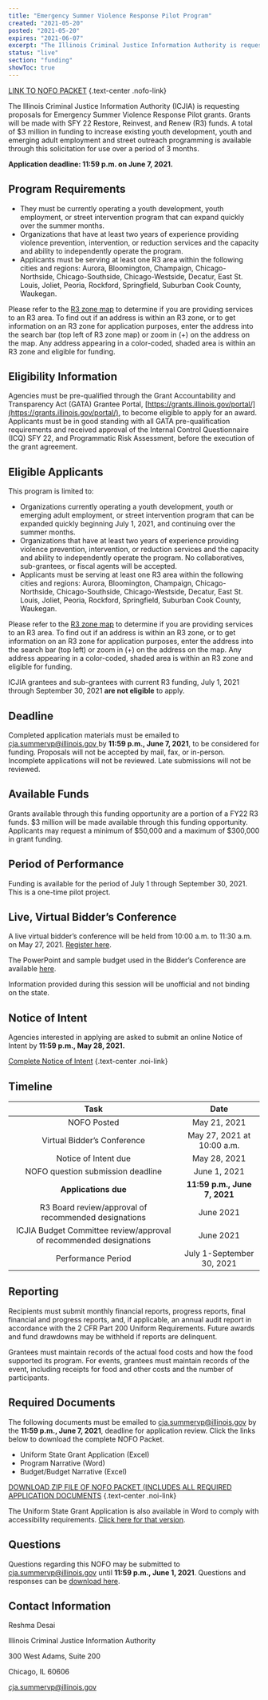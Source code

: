 ```yaml
---
title: "Emergency Summer Violence Response Pilot Program"
created: "2021-05-20"
posted: "2021-05-20"
expires: "2021-06-07"
excerpt: "The Illinois Criminal Justice Information Authority is requesting proposals for Emergency Summer Violence Response Pilot grants. Grants will be made with SFY 22 Restore, Reinvest, and Renew (R3) funds."
status: "live"
section: "funding"
showToc: true
---
```


[LINK TO NOFO PACKET](FY22ESVRNOFOPacket.zip) {.text-center .nofo-link}

The Illinois Criminal Justice Information Authority (ICJIA) is requesting proposals for Emergency Summer Violence Response Pilot grants. Grants will be made with SFY 22 Restore, Reinvest, and Renew (R3) funds. A total of \$3 million in funding to increase existing youth development, youth and emerging adult employment and street outreach programming is available through this solicitation for use over a period of 3 months.

**Application deadline: 11:59 p.m. on June 7, 2021.**

## Program Requirements

- They must be currently operating a youth development, youth employment, or street intervention program that can expand quickly over the summer months.
- Organizations that have at least two years of experience providing violence prevention, intervention, or reduction services and the capacity and ability to independently operate the program.
- Applicants must be serving at least one R3 area within the following cities and regions: Aurora, Bloomington, Champaign, Chicago-Northside, Chicago-Southside, Chicago-Westside, Decatur, East St. Louis, Joliet, Peoria, Rockford, Springfield, Suburban Cook County, Waukegan.

Please refer to the [R3 zone map](https://r3.illinois.gov/eligibility) to determine if you are providing services to an R3 area. To find out if an address is within an R3 zone, or to get information on an R3 zone for application purposes, enter the address into the search bar (top left of R3 zone map) or zoom in (+) on the address on the map. Any address appearing in a color-coded, shaded area is within an R3 zone and eligible for funding.

## Eligibility Information

Agencies must be pre-qualified through the Grant Accountability and Transparency Act (GATA) Grantee Portal, [https://grants.illinois.gov/portal/](https://grants.illinois.gov/portal/), to become eligible to apply for an award. Applicants must be in good standing with all GATA pre-qualification requirements and received approval of the Internal Control Questionnaire (ICQ) SFY 22, and Programmatic Risk Assessment, before the execution of the grant agreement.

## Eligible Applicants

This program is limited to:

- Organizations currently operating a youth development, youth or emerging adult employment, or street intervention program that can be expanded quickly beginning July 1, 2021, and continuing over the summer months.
- Organizations that have at least two years of experience providing violence prevention, intervention, or reduction services and the capacity and ability to independently operate the program. No collaboratives, sub-grantees, or fiscal agents will be accepted.
- Applicants must be serving at least one R3 area within the following cities and regions: Aurora, Bloomington, Champaign, Chicago-Northside, Chicago-Southside, Chicago-Westside, Decatur, East St. Louis, Joliet, Peoria, Rockford, Springfield, Suburban Cook County, Waukegan.

Please refer to the [R3 zone map](https://r3.illinois.gov/eligibility) to determine if you are providing services to an R3 area. To find out if an address is within an R3 zone, or to get information on an R3 zone for application purposes, enter the address into the search bar (top left) or zoom in (+) on the address on the map. Any address appearing in a color-coded, shaded area is within an R3 zone and eligible for funding.

ICJIA grantees and sub-grantees with current R3 funding, July 1, 2021 through September 30, 2021 **are not eligible** to apply.

## Deadline

Completed application materials must be emailed to [cja.summervp@illinois.gov ](mailto:cja.summervp@illinois.gov) by **11:59 p.m., June 7, 2021**, to be considered for funding. Proposals will not be accepted by mail, fax, or in-person. Incomplete applications will not be reviewed. Late submissions will not be reviewed.

## Available Funds

Grants available through this funding opportunity are a portion of a FY22 R3 funds. $3 million will be made available through this funding opportunity. Applicants may request a minimum of $50,000 and a maximum of \$300,000 in grant funding.

## Period of Performance

Funding is available for the period of July 1 through September 30, 2021. This is a one-time pilot project.

## Live, Virtual Bidder’s Conference

A live virtual bidder’s conference will be held from 10:00 a.m. to 11:30 a.m. on May 27, 2021. [Register here](https://illinois.webex.com/webappng/sites/illinois/meeting/info/eec169a319e444dcb2a1bf15e3179c75?isPopupRegisterView=true).

The PowerPoint and sample budget used in the Bidder’s Conference are available [here](FY22ESVRPPPT-SAMPLEBUDGET.zip).

Information provided during this session will be unofficial and not binding on the state.

## Notice of Intent

Agencies interested in applying are asked to submit an online Notice of Intent by **11:59 p.m., May 28, 2021.**

[Complete Notice of Intent](https://icjia.az1.qualtrics.com/jfe/form/SV_esnu4CADf3g4Nz8) {.text-center .noi-link}

## Timeline

|                              **Task**                              |           **Date**           |
| :----------------------------------------------------------------: | :--------------------------: |
|                            NOFO Posted                             |         May 21, 2021         |
|                    Virtual Bidder’s Conference                     |  May 27, 2021 at 10:00 a.m.  |
|                        Notice of Intent due                        |         May 28, 2021         |
|                 NOFO question submission deadline                  |         June 1, 2021         |
|                        **Applications due**                        | **11:59 p.m., June 7, 2021** |
|        R3 Board review/approval of recommended designations        |          June 2021           |
| ICJIA Budget Committee review/approval of recommended designations |          June 2021           |
|                         Performance Period                         |  July 1-September 30, 2021   |

## Reporting

Recipients must submit monthly financial reports, progress reports, final financial and progress reports, and, if applicable, an annual audit report in accordance with the 2 CFR Part 200 Uniform Requirements. Future awards and fund drawdowns may be withheld if reports are delinquent.

Grantees must maintain records of the actual food costs and how the food supported its program. For events, grantees must maintain records of the event, including receipts for food and other costs and the number of participants.

## Required Documents

The following documents must be emailed to [cja.summervp@illinois.gov](mailto:cja.summervp@illinois.gov) by the **11:59 p.m., June 7, 2021**, deadline for application review. Click the links below to download the complete NOFO Packet.

- Uniform State Grant Application (Excel)
- Program Narrative (Word)
- Budget/Budget Narrative (Excel)

[DOWNLOAD ZIP FILE OF NOFO PACKET (INCLUDES ALL REQUIRED APPLICATION DOCUMENTS](FY22ESVRNOFOPacket.zip) {.text-center .noi-link}

The Uniform State Grant Application is also available in Word to comply with accessibility requirements. [Click here for that version](FY22ESVRAPP.docx).

## Questions

Questions regarding this NOFO may be submitted to [cja.summervp@illinois.gov](mailto:cja.summervp@illinois.gov) until **11:59 p.m., June 1, 2021**. Questions and responses can be [download here](FY22ESVRPQA.pdf).

## Contact Information

Reshma Desai

Illinois Criminal Justice Information Authority

300 West Adams, Suite 200

Chicago, IL 60606

[cja.summervp@illinois.gov](mailto:cja.summervp@illinois.gov)
